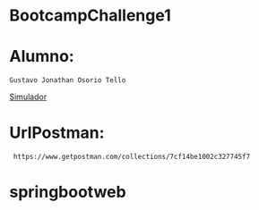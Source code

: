 # BootcampChallenge1
# Alumno:
    Gustavo Jonathan Osorio Tello

[Simulador](https://raw.githubusercontent.com/jgsistem/BootcampChallenge1/afe96d0a28dad7914260898f6c60d2fc32ae172a/simulador.JPG)
# UrlPostman:
     https://www.getpostman.com/collections/7cf14be1002c327745f7
# springbootweb

